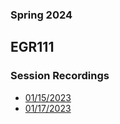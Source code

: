 ### Spring 2024
## EGR111
### Session Recordings


- [01/15/2023](https://nmc.zoom.us/rec/share/KFTz5Iyp5juq6Z7u4NPARB3CzS1qTMXXU1E92kg2Lj5TFjhm-_xgG8VUEjkITHf4.6hF3zd2hDeuLGM7M)
- [01/17/2023](https://nmc.zoom.us/rec/share/baz0YxEJHsSN_v2AVsgtmE-vTprAwhAeXNrQiOPofoN4sCGPbcSuT1pNTtmUpRq0.34Xx1ej-52sSb6a1)


<!--

- [01/22/2023]()
- [01/24/2023]()
- [01/29/2023]()
- [01/31/2023]()
- [02/05/2023]()
- [02/07/2023]()
- [02/12/2023]()
- [02/14/2023]()
- [02/19/2023]()
- [02/21/2023]()
- [02/26/2023]()
- [02/28/2023]()
- [03/05/2023]()
- [03/07/2023]()
- [03/12/2023]()
- [03/14/2023]()
- [03/19/2023]()
- [03/21/2023]()
- [03/26/2023]()
- [03/28/2023]()
- [04/02/2023]()
- [04/04/2023]()
- [04/09/2023]()
- [04/11/2023]()
- [04/16/2023]()
- [04/18/2023]()
- [04/23/2023]()
- [04/25/2023]()
- [04/30/2023]()
- [05/02/2023]()

-->
